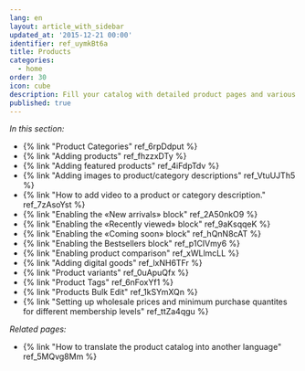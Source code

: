 ```yaml
---
lang: en
layout: article_with_sidebar
updated_at: '2015-12-21 00:00'
identifier: ref_uymkBt6a
title: Products
categories:
  - home
order: 30
icon: cube
description: Fill your catalog with detailed product pages and various promotional blocks
published: true
---
```



_In this section:_

*   {% link "Product Categories" ref_6rpDdput %}
*   {% link "Adding products" ref_fhzzxDTy %}
*   {% link "Adding featured products" ref_4iFdpTdv %}
*   {% link "Adding images to product/category descriptions" ref_VtuUJTh5 %}
*   {% link "How to add video to a product or category description." ref_7zAsoYst %}
*   {% link "Enabling the «New arrivals» block" ref_2A50nkO9 %}
*   {% link "Enabling the «Recently viewed» block" ref_9aKsqqeK %}
*   {% link "Enabling the «Coming soon» block" ref_hQnN8cAT %}
*   {% link "Enabling the Bestsellers block" ref_p1CIVmy6 %}
*   {% link "Enabling product comparison" ref_xWLlmcLL %}
*   {% link "Adding digital goods" ref_lxNH6TFr %}
*   {% link "Product variants" ref_0uApuQfx %}
*   {% link "Product Tags" ref_6nFoxYf1 %}
*   {% link "Products Bulk Edit" ref_1kSYmXQn %}
*   {% link "Setting up wholesale prices and minimum purchase quantites for different membership levels" ref_ttZa4qgu %}


_Related pages:_
*   {% link "How to translate the product catalog into another language" ref_5MQvg8Mm %}

